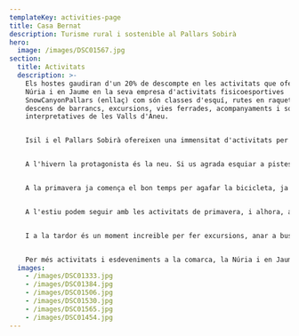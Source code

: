 ```yaml
---
templateKey: activities-page
title: Casa Bernat
description: Turisme rural i sostenible al Pallars Sobirà
hero:
  image: /images/DSC01567.jpg
section:
  title: Activitats
  description: >-
    Els hostes gaudiran d'un 20% de descompte en les activitats que ofereixen la
    Núria i en Jaume en la seva empresa d'activitats fisicoesportives
    SnowCanyonPallars (enllaç) com són classes d'esquí, rutes en raquetes,
    descens de barrancs, excursions, vies ferrades, acompanyaments i sortides
    interpretatives de les Valls d'Àneu.


    Isil i el Pallars Sobirà ofereixen una immensitat d'activitats per a tots els públics, des d'esportives a lúdiques, culturals i gastronòmiques.


    A l'hivern la protagonista és la neu. Si us agrada esquiar a pistes tenim Baqueira-Beret (17min fins el pàrquing de La Peülla), Espot-Esquí, Port-Ainé i Tavascan. Si el que busqueu és esquí de fons tenim Tavascan, Virós-Vall Ferrera i Pla de Beret. El territori també ensofereix l'oportunitat de fer diferents rutes amb raquetes. I les opcions de rutes d'esquí de muntanya són inesgotables.


    A la primavera ja comença el bon temps per agafar la bicicleta, ja sigui la de carretera o la de muntanya. Per ambdues les Valls d'Àneu i el Pallars ofereixen uns itineraris espectaculars. També comencen les activitats d'aigua tan emocionants com els barrancs o el ràfting.


    A l'estiu podem seguir amb les activitats de primavera, i alhora, a Valls d'Àneu s'hi sumen els festivals culturals [Esbaiola't](https://festivalesbaiolat.cat/), [Dansàneu](https://www.dansaneu.cat/), Fira de la Cervesa d'Esterri d'Àneu, Festival de Música Antiga dels Pirineus, baixades de [falles a Isil](http://www.fallesisil.cat/), València d'Àneu i Alós, festes majors cada cap de setmana i varies fires entre altres.


    I a la tardor és un moment increible per fer excursions, anar a buscar bolets o escoltar la brama del cérvol i contemplar el preciós espectacle dels colors dels boscos.


    Per més activitats i esdeveniments a la comarca, la Núria i en Jaume estem a la vostra disposició per informar-vos. També podeu estar informats de tot consultant el web de [Turisme de les Valls d'Aneu](https://www.turismevallsdaneu.com).
  images:
    - /images/DSC01333.jpg
    - /images/DSC01384.jpg
    - /images/DSC01506.jpg
    - /images/DSC01530.jpg
    - /images/DSC01565.jpg
    - /images/DSC01454.jpg
---
```

